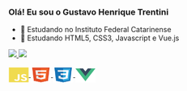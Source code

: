 ### Olá! Eu sou o Gustavo Henrique Trentini

- 🔭 Estudando no Instituto Federal Catarinense
- 🌱 Estudando HTML5, CSS3, Javascript e Vue.js

<div>
  <a href="https://github.com/GustavoTrentinidev">
  <img height="180em" src="https://github-readme-stats.vercel.app/api?username=GustavoTrentinidev&show_icons=true&theme=algolia&include_all_commits=true&count_private=true"/>
  <img height="180em" src="https://github-readme-stats.vercel.app/api/top-langs/?username=GustavoTrentinidev&layout=compact&langs_count=7&theme=algolia"/>
</div>
<div style="display: inline_block"><br>
  <img align="center" alt="Guto-Js" height="30" width="40" src="https://raw.githubusercontent.com/devicons/devicon/master/icons/javascript/javascript-plain.svg">
  <img align="center" alt="Guto-HTML" height="30" width="40" src="https://raw.githubusercontent.com/devicons/devicon/master/icons/html5/html5-original.svg">
  <img align="center" alt="Guto-CSS" height="30" width="40" src="https://raw.githubusercontent.com/devicons/devicon/master/icons/css3/css3-original.svg">
  <img align="center" alt="Guto-Vuejs" height="30" width="40" src="https://raw.githubusercontent.com/devicons/devicon/master/icons/vuejs/vuejs-original.svg">
</div>
